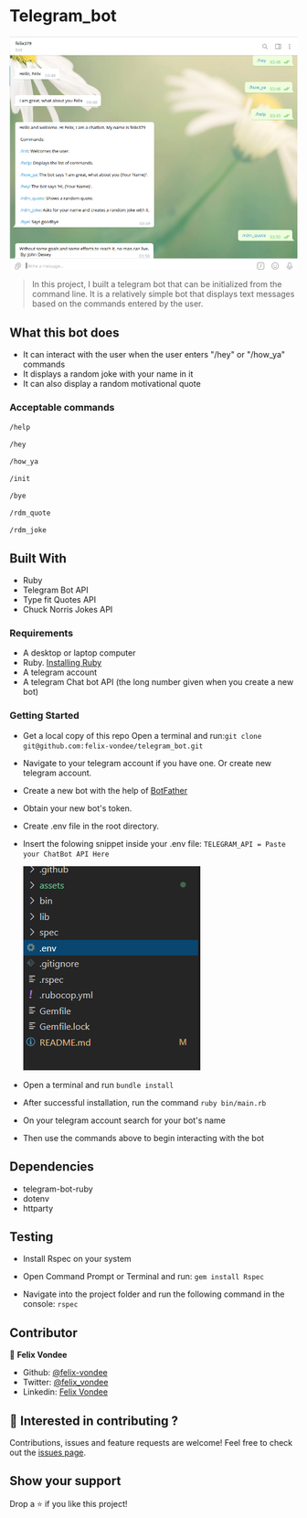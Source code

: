 # Telegram_bot

![screenshot](assets/demo.png)

> In this project, I built a telegram bot that can be initialized from the command line. It is a relatively simple bot that displays text messages based on the commands entered by the user.

## What this bot does

- It can interact with the user when the user enters "/hey" or "/how_ya" commands
- It displays a random joke with your name in it 
- It can also display a random motivational quote 


### Acceptable commands

```console
/help 
```

```console
/hey
```

```console
/how_ya
```

 ```console
/init
```

 ```console
/bye
```

 ```console
/rdm_quote
```

 ```console
/rdm_joke
```

## Built With

- Ruby
- Telegram Bot API
- Type fit Quotes API
- Chuck Norris Jokes API


### Requirements
- A desktop or laptop computer
- Ruby. [Installing Ruby](https://www.ruby-lang.org/en/documentation/installation/)
- A telegram account
- A telegram Chat bot API (the long number given when you create a new bot)

### Getting Started

- Get a local copy of this repo
  Open a terminal and run:```git clone git@github.com:felix-vondee/telegram_bot.git```
- Navigate to your telegram account if you have one. Or create new telegram account.
- Create a new bot with the help of [BotFather](https://t.me/botfather)
- Obtain your new bot's token.
- Create .env file in the root directory.
- Insert the folowing snippet inside your .env file: ```TELEGRAM_API = Paste your ChatBot API Here```

  ![.env file](assets/envfile.png)

- Open a terminal and run ```bundle install```
- After successful installation, run the command ```ruby bin/main.rb```

- On your telegram account search for your bot's name

- Then use the commands above to begin interacting with the bot

## Dependencies

- telegram-bot-ruby
- dotenv
- httparty


## Testing

- Install Rspec on your system

- Open Command Prompt or Terminal and run: ```gem install Rspec```

- Navigate into the project folder and run the following command in the console: ```rspec```


## Contributor

👤 **Felix Vondee**

- Github: [@felix-vondee](https://github.com/felix-vondee)
- Twitter: [@felix_vondee](https://twitter.com/felix_vondee)
- Linkedin: [Felix Vondee](https://www.linkedin.com/in/felix-vondee-b8a280202/)

## 🤝 Interested in contributing ?

Contributions, issues and feature requests are welcome!
Feel free to check out the [issues page](https://github.com/felix-vondee/telegram_bot/issues).

## Show your support

Drop a ⭐️ if you like this project!
